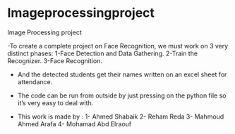 # Imageprocessingproject
Image Processing project 

-To create a complete project on Face Recognition, we must work on 3 very distinct phases:
1-Face Detection and Data Gathering.
2-Train the Recognizer.
3-Face Recognition. 

- And the detected students get their names written on an excel sheet for attendance. 
- The code can be run from outside by just pressing on the python file so it’s very easy to deal with. 

- This work is made by : 
1- Ahmed Shabaik
2- Reham Reda 
3- Mahmoud Ahmed Arafa 
4- Mohamad Abd Elraouf
